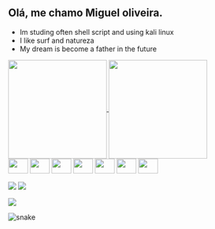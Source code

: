 ## Olá, me chamo Miguel oliveira. 
-   Im studing often shell script and using kali linux
-   I like surf and natureza
-   My dream is become a father in the future

<a href="https://github.com/anuraghazra/github-readme-stats">
  
</a>
<a href="https://github.com/anuraghazra/convoychat">
 <img height=200 align="center" src="https://github-readme-stats.vercel.app/api?username=yamotoz&show_icons=true&theme=transparent" />  <img height=200 align="center" src="https://github-readme-stats.vercel.app/api/top-langs?username=yamotoz&show_icons=true&theme=transparent&layout=compact&langs_count=8&card_width=320" />
</a>
<div>
  <img src="https://cdn.jsdelivr.net/gh/devicons/devicon@latest/icons/bash/bash-original.svg" height=30 width=40 />
<img src="https://cdn.jsdelivr.net/gh/devicons/devicon@latest/icons/python/python-original.svg" height=30 width=40 />
<img src="https://cdn.jsdelivr.net/gh/devicons/devicon@latest/icons/vscode/vscode-original.svg" height=30 width=40 />
<img src="https://cdn.jsdelivr.net/gh/devicons/devicon@latest/icons/linux/linux-original.svg"  height=30 width=40 />
<img src="https://cdn.jsdelivr.net/gh/devicons/devicon@latest/icons/debian/debian-original.svg" height=30 width=40 />
<img src="https://cdn.jsdelivr.net/gh/devicons/devicon@latest/icons/css3/css3-original.svg" height=30 width=40 />
<img src="https://cdn.jsdelivr.net/gh/devicons/devicon@latest/icons/html5/html5-original.svg"  height=30 width=40 />
</div>

<div>
 
  <a href="https://br.linkedin.com/in/miguel-oliveira-5a9a6b264" target="_blank"><img src="https://img.shields.io/badge/LinkedIn-0077B5?style=for-the-badge&logo=linkedin&logoColor=white"></a>
  <a href="https://www.instagram.com/miguel_yamoto/?next=%2F" target="_blank"> <img src="https://img.shields.io/badge/Instagram-E4405F?style=for-the-badge&logo=instagram&logoColor=white">  </a>
</div>

<img src="https://i.gifer.com/origin/84/84d79f587caeee69caf306386ec3527d_w200.gif">

![snake](https://github.com/yamotoz/yamotoz/blob/main/.github/workflows/cobraaa.yml)





          

          
          

          
          
          
          


          
